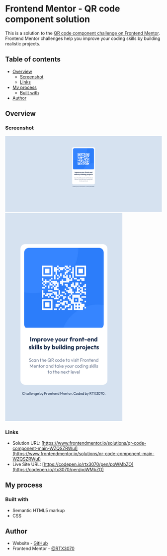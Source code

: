 # Frontend Mentor - QR code component solution

This is a solution to the [QR code component challenge on Frontend Mentor](https://www.frontendmentor.io/challenges/qr-code-component-iux_sIO_H). Frontend Mentor challenges help you improve your coding skills by building realistic projects. 

## Table of contents

- [Overview](#overview)
  - [Screenshot](#screenshot)
  - [Links](#links)
- [My process](#my-process)
  - [Built with](#built-with)
- [Author](#author)

## Overview

### Screenshot

![Desktop View](./desktop-view.png)
![Mobile View](./mobile-view.png)

### Links

- Solution URL: [https://www.frontendmentor.io/solutions/qr-code-component-main-WZQSZRWuI](https://www.frontendmentor.io/solutions/qr-code-component-main-WZQSZRWuI)
- Live Site URL: [https://codepen.io/rtx3070/pen/poWMbZO](https://codepen.io/rtx3070/pen/poWMbZO)

## My process

### Built with

- Semantic HTML5 markup
- CSS

## Author

- Website - [GitHub](https://github.com/RTX3070)
- Frontend Mentor - [@RTX3070](https://www.frontendmentor.io/profile/RTX3070)